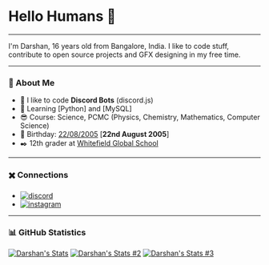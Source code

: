 # Hello Humans 👋

----

I'm Darshan, 16 years old from Bangalore, India. I like to code stuff, contribute to open source projects and GFX designing in my free time.

----

### 🌙 About Me

- 🤖 I like to code **Discord Bots** (discord.js)
- 🐍 Learning [Python] and [MySQL]
- 😎 Course: Science, PCMC (Physics, Chemistry, Mathematics, Computer Science)
- 🎂 Birthday: [22/08/2005](https://happyhappybirthday.net/en/2005/08/22) [**22nd August 2005**]
- ✒️ 12th grader at [Whitefield Global School](https://wgs-cet.in/)

----

### ✖️ Connections

- [![discord](https://img.shields.io/badge/-%20Lorenz%231337-5865F2?style=for-the-badge&logo=discord&logoColor=white)](https://discord.com/users/838620835282812969)
- [![instagram](https://img.shields.io/badge/-dqrshan__-E1306C?style=for-the-badge&logo=instagram&logoColor=white)](https://instagram.com/dqrshan_)

----

### 📊 GitHub Statistics
[![Darshan's Stats](https://github-readme-stats.vercel.app/api/top-langs/?username=Dqrshan&layout=compact&theme=material-palenight&hide_border=true)](https://github.com/Dqrshan)
[![Darshan's Stats #2](https://github-readme-stats.vercel.app/api?username=Dqrshan&show_icons=true&theme=material-palenight&hide_border=true)](https://github.com/Dqrshan)
[![Darshan's Stats #3](https://github-readme-streak-stats.herokuapp.com?user=Dqrshan&theme=material-palenight&hide_border=true)](https://github.com/Dqrshan)
